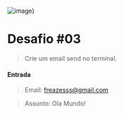 ![___image___)](https://user-images.githubusercontent.com/60306241/77236909-bf343d80-6ba1-11ea-828f-5cfd5011c557.png)

# Desafio #03
> Crie um email send no terminal.
#### Entrada
> Email: freazesss@gmail.com

> Assunto: Ola Mundo!
